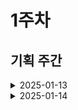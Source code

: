 # 1주차

## 기획 주간

<details>
<summary>2025-01-13</summary>

### 📘 학습한 내용

- Three.js 설치 방법(NPM 및 CDN 사용법)
- Three.js의 핵심 구성 및 요소 이해
  - 장면 : scene, 3D 장면의 기본 컨테이너.
  - 객체 : mesh, 장면에 배치되는 3D 객체(기하학적 형태 + 재질).
  - 카메라 : camera, 3D 장면을 보는 시점.
  - 렌더러 : renderer, HTML의 Canvas 요소에 3D 장면을 렌더링.
  - WebGL : 웹 브라우저에서 플러그인 없이 3D 그래픽을 구현할 수 있도록 도와주는 javascript API.

### 🛠️ 오늘 한 작업

- 아동 학습 페이지 프로토타입 제작
  - 자폐성 장애 아동을 위한 학습 페이지를 Three.js를 사용하여 3D로 구현
  - 메인 페이지를 피그마를 사용하여 홈페이지 초안 구현
- 자폐성 장애 아동 관련 협회 및 센터 조사
  - 국내 주요 자폐성 장애 지원 기괌 및 협회 목록 작성

### 📝 추가 메모

- 아동 챗봇 관련 추가 자료조사 필요
</details>
<details>
<summary>2025-01-14</summary>

### 📘 학습한 내용

- Figma 스크롤의 구성
- 스크롤은 컨테이너의 크기와 콘텐츠의 크기롤 구성되어있다.
- 스크롤은 콘텐츠가 담고 있는 컨테이너(프레임)의 크기보다 안에 담겨 있는 콘텐츠의 크기가 더 클때 실행이 가능하다.
- 스크롤의 종료는 prototype으로 확인이 가능하다.

```
스크롤의 종류
  - Horizontal(가로)
  - vertical(세로)
  - Horizontal and Vertical(가로 세로 모두)
```

![alt text](image/image.png)

### 🛠️ 오늘 한 작업

- 피그마를 활용하여 화면설계서 초안 작성
  - 학부모 및 상담사의 데이터 분석 페이지 구성
    - 일별 영상 데이터
    - 아동 학습 분석 차트
  - 아동 페이지 전체 구성
    - 게임형 학습 인터페이스 설계
    - 보상 시스템(카드) 구현 화면
  - 학부모, 상담사 메인페이지 구성
- 자폐성 장애 아동 관련 협회 및 센터 조사
  - 공공데이터를 활용하여 전국에 아동 자폐 스펙트럼 관련 치료 협회 조사
  - 치료 기관 리스트 작성
- 자폐성 장애 아동 영상데이터 자료 조사
  - 상호작용 및 영상 표현 관련 영상

### 📝 추가 메모

- 이번주에 배운 피그마와 three.js를 활용하여 화면설계도 구성 완수하기
  - 아동 페이지 : three.js 활용
- 치료 기관 리스트에 보낼 자문 초안 작성하기
  - 자문 요청 목적 및 범위 정리
  - 필요한 데이터 항목 리스트 작성
  - 아동 치료 관련 전문적 조언 요청 사항 정리
  </details>
